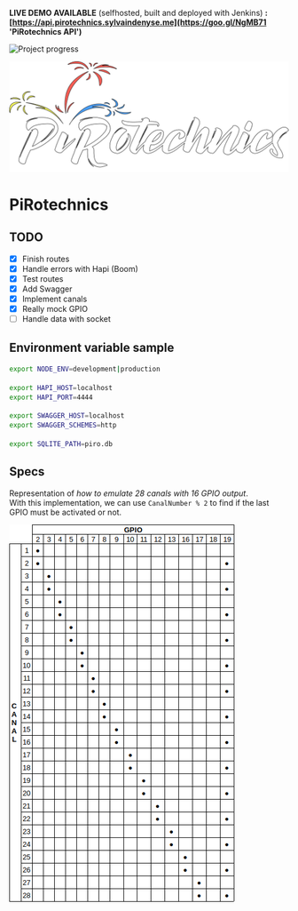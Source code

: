 **LIVE DEMO AVAILABLE** (selfhosted, built and deployed with Jenkins) **: [https://api.pirotechnics.sylvaindenyse.me](https://goo.gl/NgMB71 'PiRotechnics API')**

![Project progress](https://img.shields.io/badge/Project%20progress-60%25-blue.svg)

![PiRotechnics](img/logo.png)

# PiRotechnics

## TODO

-   [x] Finish routes
-   [x] Handle errors with Hapi (Boom)
-   [x] Test routes
-   [x] Add Swagger
-   [x] Implement canals
-   [x] Really mock GPIO
-   [ ] Handle data with socket

## Environment variable sample

```bash
export NODE_ENV=development|production

export HAPI_HOST=localhost
export HAPI_PORT=4444

export SWAGGER_HOST=localhost
export SWAGGER_SCHEMES=http

export SQLITE_PATH=piro.db
```

## Specs

Representation of _how to emulate 28 canals with 16 GPIO output_.\
With this implementation, we can use `CanalNumber % 2` to find if the last GPIO must be activated or not.

![Canals implementation](img/canalsOverGpio.png 'Canals over GPIO')
